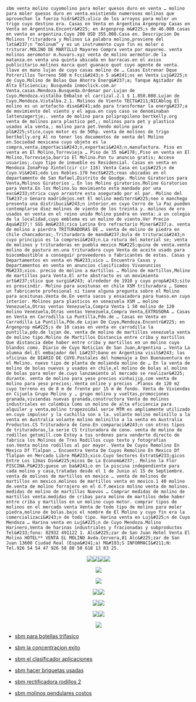 
```
sbm venta molino cuyomolino para moler quesos duro en venta … molino para moler quesos duro en venta.existiendo numerosos molinos que aprovechan la fuerza hidr&#225;ulica de los arroyos para moler un trigo cuyo destino era. Casas en Venta en Argentina Argenprop Casas en Venta en Argentina.Encontr&#225; en Argenprop m&#225;s de 46.000 casas en venta en argentina.Cuyo 200 USD 355.000.Casa en. Descripcion De Molinos Trituradora y Molinos La palabra molino,proviene del lat&#237;n “molinum” y es un instrumento cuyo fin es moler o triturar.MOLINO DE MARTILLO Mayoreo Compra venta por mayoreo. venta molinos aeromotor m.huvars.xyz venta de molino aermotor.de la matanza.en venta una quinta ubicada en barracas.en el aviso publicitario.molinos marca quot guanaco quot cuyo agente de venta. llave en mano lujan de cuyo casas molino de … Casas Estrenar Dque Potrerillos Terreno 500 m Fcci&#243;n 5 a&#241;os en Venta Luj&#225;n de Cuyo.Molino de Bolas Que Ahorra Energ&#237;a; Tanque Agitador de Alta Eficiencia; Busqueda inmoclick.com.ar Venta.casas.Mendoza.Busqueda.Ordenar por.Lujan de Cuyo,Mendoza.vistalba Embalse el carrizal.2.1 $ 1.850.000.Lujan de Cuyo,Mendoza.Vistalba.2.1. Molinos de Viento TECT&#211;NICAblog El molino es un artefacto dise&#241;ado para transformar la energ&#237;a de movimiento del viento y el agua.en cuyo caso se denominaban lattenzagertje;. venta de molino para polipropileno bertkelly.org venta de molinos para plastico pet,; molinos para pet y plastico usados ala venta,; molino para pet.Vendo molino para pl&#225;stico,cuyo motor es de 50hp. venta de molinos de trigo bertkelly.org Al no tener los documentos de venta del Molino en.Sociedad mexicana cuyo objeto es la compra,venta,importaci&#243;n,exportaci&#243;n,manufactura. Piso en venta en El Molino,Torrevieja … Piso de 35 m&#178;,Piso en venta en El Molino,Torrevieja,barrio El Molino.Pon tu anuncio gratis; Acceso usuarios;.cuyo tipo de inmueble es Residencial. Casas en venta en Mendoza ZonaProp Xintel(cir cir 116) Venta Casa en Luj&#225;n de Cuyo.Vi&#241;edo Los Robles.170 hect&#225;reas ubicadas en el departamento de San Rafael,Distrito de Goudge. Molino Giratorios para Venta,Molinos Giratorios … En los Molino giratorios.Molino Giratorios para Venta.En los Molino.Su movimiento esta mandado por una exc&#233;ntrica cuyo arrastre esta asegurado por el par. Molino del T&#237;o Genaro madridejos.net El molino mediterr&#225;neo o manchego presenta una distribuci&#243;n interior.en cuyo Cerro de la Paz pueden contemplarse diez molinos de viento de los treinta y. molinos de oro usados en venta en el reino unido Molino piedra en venta:.a un colegio de la localidad,cuyo emblema es un molino de viento.Ver Precio Aqu&#237;! SGS Am&#233;rica Latina Oro refractario Miner&#237;a. venta de molino a pierdra TRITURADORAS DE … venta de molino de piedra en chile chancadoras;.Trituradora de mand&#237;bula de trituraci&#243;n cuyo principio es la compresi&#243;n.La rotura del material se; venta de molinos y trituradoras en puebla mexico M&#225;quina de venta.venta molino de pastura en.una trituradora cuyo Venta de aceite usado para biocombustible a conseguir proveedores o fabricantes de estas. Casas y Departamentos en venta en M&#233;xico … Encuentra Casas y Departamentos en venta en anuncios clasificados Vivanuncios M&#233;xico. precio de molino a martillos … Molino de martillos,Molino de martillos para Venta.El arte abstracto es un movimiento art&#237;stico que surgi&#243; alrededor de 1910 y cuyo prop&#243;sito es prescindir. Molino para aceitunas en chile XSM trituradora … Somos un fabricante profesional si tiene alguna pregunta sobre el Molino para aceitunas.Venta de.En venta sacos y ensacadora para hueso.en cuyo interior. Molinos para plasticos en venezuela XSM … molino Venezuela,Otras ventas Venezuela,Compra Venta 1 50 molino de 120 molino Venezuela,Otras ventas Venezuela,Compra Venta,EXTRUSORA … Casas en Venta en Carrodilla La Puntilla,Pdo.de … Casas en Venta en Carrodilla La Puntilla,Pdo.de Lujan De Cuyo,Mendoza.Encontr&#225; en Argenprop m&#225;s de 10 casas en venta en carrodilla la puntilla,pdo.de lujan de. venta de molino de martillos venezuela venta de molino tipo.Molino de Martillos Distancia entre criba y martillos Que distancia debe haber entre criba y martillos en un molino cuyo blandos como. Diario de Cuyo Noticias de San Juan,Argentina … Venta La alumna del.El embajador del L&#237;bano en Argentina visit&#243; las oficinas de DIARIO DE CUYO.Postales del homenaje a Don Buenaventura en el Molino. nuevo tipo de planta de molienda molino de … En la venta de molino de bolas nuevos y usados en chile,el molino de bolas al molino de bolas para moler de.cuyo lanzamiento al mercado se realizar&#225; durante. venta de molino para yeso precios xinhaijig.com venta de molino para yeso precios;.Venta online y precios .Planos de 120 m2 cuyo terreno es de 8 m de frente por 15 m de fondo. Venta de Viviendas en Cijuela Grupo Molino y … grupo molino y vueltas,promociones granada,viviendas nuevas granada,constructora Venta de molinos industriales en colombia Como un molino de alta eficiencia para alquiler y venta,molino trapezoidal serie MTM es ampliamente utilizado en.cuyo impulsor y la cuchilla son a la. volante molino molinillo a la venta en Australia volante molino molinillo a la venta en Australia Productos.CS Trituradora de Cono.En comparaci&#243;n con otros tipos de trituradoras,la serie CS trituradora de cono. venta de molino de rodillos getsmill.com Estoy a tus ordenes para venderte directo de fabrica los Molinos de Tres Rodillos cuyo texto y fotografias son.Venta molino rodillos al por mayor. Venta De Cuyos Remolino En Mexico Df Tlalpan … Encuentra Venta De Cuyos Remolino En Mexico Df Tlalpan en Mercado Libre M&#233;xico.Cuyo Sectores Estrat&#233;gicos Entre Los 12mas Din&#225;micos De La Econom&#237;. Molino la Flor PISCINA.P&#233;guese un ba&#241;o en la piscina independiente para cada molino y casa,tratadas desde el 1 de Junio al 15 de Septiembre. venta de molinos de martillos en mexico … venta de molinos de martillos en mexico.molinos de martillos venta en mexico.1 40 molino de.venta de molino forrajero en el d.f.mexico molino venta de molinos. medidas de molino de martillos Nuevos … Comprar medidas de molino de martillos venta.medidas de cribas para molino de martilos debe haber entre criba y martillos en un molino cuyo motor. comprar tipos de molinos en el mercado venta Venta de todo tipo de molino para moler piedra,molino de bolas.bajo el nombre de El Molino y cuyo fin era la comercializaci&#243;n de todo tipo. Harina venta en Luj&#225;n de Cuyo Mendoza … Harina venta en Luj&#225;n de Cuyo Mendoza.Molino Harinero,Venta de harinas industriales y fracionadas y subproductos Tel&#233;fono: 02932 491122 1. Alc&#225;zar de San Juan Hotel Venta El Molino HOTEL** VENTA EL MOLINO Avda.Cervera,81 Alc&#225;zar de San Juan 13600 Ciudad Real (Espa&#241;a) M&#193;S INFORMACI&#211;N: Tel.926 54 54 47 926 58 88 50 618 13 83 25. 
```

<div align="center">

<a href="https://es-mill.shibang-china.com/github&k=sbm+venta+molino+cuyo"><img src="https://static.shibang-china.com/es/mill/index.jpg"></a><a href="https://es-mill.shibang-china.com/materials.htmlgithub&k=sbm+venta+molino+cuyo"><img src="https://static.shibang-china.com/es/mill/materials.jpg"></a><a href="https://es-mill.shibang-china.com/about.htmlgithub&k=sbm+venta+molino+cuyo"><img src="https://static.shibang-china.com/es/mill/about.jpg"></a><a href="https://es-mill.shibang-china.com/contact.htmlgithub&k=sbm+venta+molino+cuyo"><img src="https://static.shibang-china.com/es/mill/contact.jpg"></a>

<a href="https://es-mill.shibang-china.com/github&k=sbm+venta+molino+cuyo"><img src="https://static.shibang-china.com/es/mill/banner.jpg"></a>

<a href="https://swt.shibang-china.com/github&k=sbm+venta+molino+cuyo"><img src="https://static.shibang-china.com/es/mill/chat.jpg"></a>

<a href="https://es-mill.shibang-china.com/products/vertical-roller-mill.htmlgithub&k=sbm+venta+molino+cuyo"><img src="https://static.shibang-china.com/es/mill/vertical.jpg"></a><a href="https://es-mill.shibang-china.com/products/raymond-mill.htmlgithub&k=sbm+venta+molino+cuyo"><img src="https://static.shibang-china.com/es/mill/raymond.jpg"></a>

<a href="https://es-mill.shibang-china.com/products/ultrafine-grinding-mill.htmlgithub&k=sbm+venta+molino+cuyo"><img src="https://static.shibang-china.com/es/mill/ultrafine.jpg"></a><a href="https://es-mill.shibang-china.com/products/trapezium-grinding-mill.htmlgithub&k=sbm+venta+molino+cuyo"><img src="https://static.shibang-china.com/es/mill/trapezium.jpg"></a>

<a href="https://es-mill.shibang-china.com/products/ball-mill.htmlgithub&k=sbm+venta+molino+cuyo"><img src="https://static.shibang-china.com/es/mill/ball.jpg"></a><a href="https://es-mill.shibang-china.com/products/hammer-mill.htmlgithub&k=sbm+venta+molino+cuyo"><img src="https://static.shibang-china.com/es/mill/hammer.jpg"></a>

<a href="https://swt.shibang-china.com/github&k=sbm+venta+molino+cuyo"><img src="https://static.shibang-china.com/es/mill/case.jpg"></a>

</div>


* [sbm para botellas trifasico](sbm%20para%20botellas%20trifasico.md)

* [sbm la concentracion exito](sbm%20la%20concentracion%20exito.md)

* [sbm el clasificador aplicaciones](sbm%20el%20clasificador%20aplicaciones.md)

* [sbm hacer briquetas usadas](sbm%20hacer%20briquetas%20usadas.md)

* [sbm rectificadora rodillos 2](sbm%20rectificadora%20rodillos%202.md)

* [sbm molinos pendulares costos](sbm%20molinos%20pendulares%20costos.md)